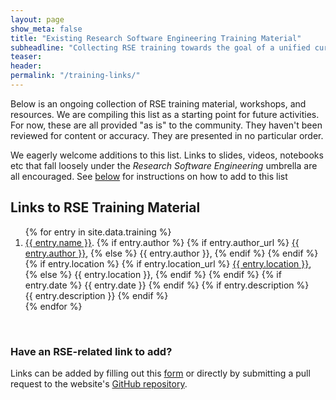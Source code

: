 ```yaml
---
layout: page
show_meta: false
title: "Existing Research Software Engineering Training Material"
subheadline: "Collecting RSE training towards the goal of a unified curriculum"
teaser:
header:
permalink: "/training-links/"
---
```


Below is an ongoing collection of RSE training material, workshops, and resources.
We are compiling this list as a starting point for future activities.
For now, these are all provided "as is" to the community.
They haven't been reviewed for content or accuracy.
They are presented in no particular order.

We eagerly welcome additions to this list.
Links to slides, videos, notebooks etc that fall loosely under the _Research Software Engineering_ umbrella are all encouraged.
See [below](#contribute) for instructions on how to add to this list

## Links to RSE Training Material
<ol>{% for entry in site.data.training %}
   <li><a href="{{ entry.url }}" target="_blank">{{ entry.name }}</a>.
       {% if entry.author %}
         {% if entry.author_url %}
            <a href="{{ entry.author_url }}" target="_blank">{{ entry.author }}</a>,
         {% else %}
            {{ entry.author }},
         {% endif %}
       {% endif %}
       {% if entry.location %}
         {% if entry.location_url %}
            <a href="{{ entry.location_url }}" target="_blank">{{ entry.location }}</a>,
         {% else %}
           {{ entry.location }},
         {% endif %}
       {% endif %}
       {% if entry.date %}
         {{ entry.date }}
       {% endif %}
       {% if entry.description %}
         <br> {{ entry.description }}
       {% endif %}
   </li>
{% endfor %}</ol>

<br>

<a name="contribute"></a>
### Have an RSE-related link to add?  
Links can be added by filling out this [form](https://docs.google.com/forms/d/e/1FAIpQLSej2ZXTNnxy9PsdfZLdFFYJ-YzhcTInV0NHeUakg5TEngwz5g/viewform?usp=sf_link) or directly by submitting a pull request to the website's [GitHub repository](https://github.com/INTERSECT-training/intersect-training.github.io).
